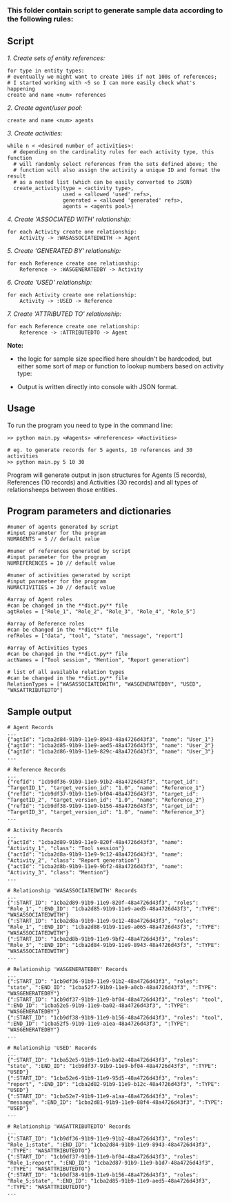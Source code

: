 ### This folder contain script to generate sample data according to the following rules:

## Script
_1. Create sets of entity references:_
```    
for type in entity types:
# eventually we might want to create 100s if not 100s of references;
# I started working with ~5 so I can more easily check what's happening
create and name <num> references
```
_2. Create agent/user pool:_
```
create and name <num> agents
```
_3. Create activities:_
```
while n < <desired number of activities>:
  # depending on the cardinality rules for each activity type, this function
  # will randomly select references from the sets defined above; the 
  # function will also assign the activity a unique ID and format the result
  # as a nested list (which can be easily converted to JSON)
  create_activity(type = <activity type>, 
                  used = <allowed 'used' refs>, 
                  generated = <allowed 'generated' refs>, 
                  agents = <agents pool>)
```       
_4. Create 'ASSOCIATED WITH' relationship:_
```
for each Activity create one relationship:
    Activity -> :WASASSOCIATEDWITH -> Agent
```       
_5. Create 'GENERATED BY' relationship:_
```
for each Reference create one relationship:
    Reference -> :WASGENERATEDBY -> Activity
```       
_6. Create 'USED' relationship:_
```
for each Activity create one relationship:
    Activity -> :USED -> Reference
```       
_7. Create 'ATTRIBUTED TO' relationship:_
```
for each Reference create one relationship:
    Reference -> :ATTRIBUTEDTO -> Agent
```       

           
**Note:** 
- the logic for sample size specified here shouldn't be hardcoded, but either some sort of map or function to lookup numbers based on activity type:

- Output is written directly into console with JSON format.

## Usage
To run the program you need to type in the command line: 
```
>> python main.py <#agents> <#references> <#activities>

# eg. to generate records for 5 agents, 10 references and 30 activities
>> python main.py 5 10 30
```
Program will generate output in json structures for Agents (5 records), References (10 records) and Activities (30 records) and all types of relationsheeps between those entities.

## Program parameters and dictionaries
```
#numer of agents generated by script
#input parameter for the program
NUMAGENTS = 5 // default value

#numer of references generated by script
#input parameter for the program
NUMREFERENCES = 10 // default value

#numer of activities generated by script
#input parameter for the program
NUMACTIVITIES = 30 // default value

#array of Agent roles
#can be changed in the **dict.py** file
agtRoles = ["Role_1", "Role_2", "Role_3", "Role_4", "Role_5"]

#array of Reference roles
#can be changed in the **dict** file
refRoles = ["data", "tool", "state", "message", "report"]

#array of Activities types
#can be changed in the **dict.py** file
actNames = ["Tool session", "Mention", "Report generation"] 

# list of all available relation types
#can be changed in the **dict.py** file
RelationTypes = ["WASASSOCIATEDWITH", "WASGENERATEDBY", "USED", "WASATTRIBUTEDTO"]
``` 

## Sample output
```
# Agent Records
...
{"agtId": "1cba2d84-91b9-11e9-8943-48a4726d43f3", "name": "User_1"}
{"agtId": "1cba2d85-91b9-11e9-aed5-48a4726d43f3", "name": "User_2"}
{"agtId": "1cba2d86-91b9-11e9-829c-48a4726d43f3", "name": "User_3"}
...

# Reference Records
...
{"refId": "1cb9df36-91b9-11e9-91b2-48a4726d43f3", "target_id": "TargetID_1", "target_version_id": "1.0", "name": "Reference_1"}
{"refId": "1cb9df37-91b9-11e9-bf04-48a4726d43f3", "target_id": "TargetID_2", "target_version_id": "1.0", "name": "Reference_2"}
{"refId": "1cb9df38-91b9-11e9-b156-48a4726d43f3", "target_id": "TargetID_3", "target_version_id": "1.0", "name": "Reference_3"}
...

# Activity Records
...
{"actId": "1cba2d89-91b9-11e9-820f-48a4726d43f3", "name": "Activity_1", "class": "Tool session"}
{"actId": "1cba2d8a-91b9-11e9-9c12-48a4726d43f3", "name": "Activity_2", "class": "Report generation"}
{"actId": "1cba2d8b-91b9-11e9-9bf2-48a4726d43f3", "name": "Activity_3", "class": "Mention"}
...

# Relationship 'WASASSOCIATEDWITH' Records
...
{":START_ID": "1cba2d89-91b9-11e9-820f-48a4726d43f3", "roles": "Role_1", ":END_ID": "1cba2d85-91b9-11e9-aed5-48a4726d43f3", ":TYPE": "WASASSOCIATEDWITH"}
{":START_ID": "1cba2d8a-91b9-11e9-9c12-48a4726d43f3", "roles": "Role_1", ":END_ID": "1cba2d88-91b9-11e9-a065-48a4726d43f3", ":TYPE": "WASASSOCIATEDWITH"}
{":START_ID": "1cba2d8b-91b9-11e9-9bf2-48a4726d43f3", "roles": "Role_3", ":END_ID": "1cba2d84-91b9-11e9-8943-48a4726d43f3", ":TYPE": "WASASSOCIATEDWITH"}
...

# Relationship 'WASGENERATEDBY' Records
...
{":START_ID": "1cb9df36-91b9-11e9-91b2-48a4726d43f3", "roles": "state", ":END_ID": "1cba52f7-91b9-11e9-a0cb-48a4726d43f3", ":TYPE": "WASGENERATEDBY"}
{":START_ID": "1cb9df37-91b9-11e9-bf04-48a4726d43f3", "roles": "tool", ":END_ID": "1cba52e5-91b9-11e9-ba02-48a4726d43f3", ":TYPE": "WASGENERATEDBY"}
{":START_ID": "1cb9df38-91b9-11e9-b156-48a4726d43f3", "roles": "tool", ":END_ID": "1cba52f5-91b9-11e9-a1ea-48a4726d43f3", ":TYPE": "WASGENERATEDBY"}
...

# Relationship 'USED' Records
...
{":START_ID": "1cba52e5-91b9-11e9-ba02-48a4726d43f3", "roles": "state", ":END_ID": "1cb9df37-91b9-11e9-bf04-48a4726d43f3", ":TYPE": "USED"}
{":START_ID": "1cba52e6-91b9-11e9-95d5-48a4726d43f3", "roles": "report", ":END_ID": "1cba2d82-91b9-11e9-b12c-48a4726d43f3", ":TYPE": "USED"}
{":START_ID": "1cba52e7-91b9-11e9-a1aa-48a4726d43f3", "roles": "message", ":END_ID": "1cba2d81-91b9-11e9-88f4-48a4726d43f3", ":TYPE": "USED"}
...

# Relationship 'WASATTRIBUTEDTO' Records
...
{":START_ID": "1cb9df36-91b9-11e9-91b2-48a4726d43f3", "roles": "Role_1;state", ":END_ID": "1cba2d84-91b9-11e9-8943-48a4726d43f3", ":TYPE": "WASATTRIBUTEDTO"}
{":START_ID": "1cb9df37-91b9-11e9-bf04-48a4726d43f3", "roles": "Role_1;report", ":END_ID": "1cba2d87-91b9-11e9-b1d7-48a4726d43f3", ":TYPE": "WASATTRIBUTEDTO"}
{":START_ID": "1cb9df38-91b9-11e9-b156-48a4726d43f3", "roles": "Role_5;state", ":END_ID": "1cba2d85-91b9-11e9-aed5-48a4726d43f3", ":TYPE": "WASATTRIBUTEDTO"}
...